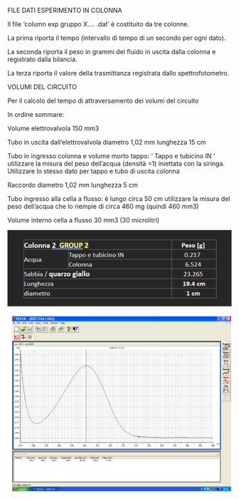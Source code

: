 FILE DATI ESPERIMENTO IN COLONNA  

Il file ‘column exp gruppo X…. .dat’  è costituito da tre colonne. 

La prima riporta il tempo (intervallo di tempo di un secondo per ogni dato). 

La seconda riporta il peso in grammi del fluido in uscita dalla colonna e registrato dalla bilancia. 

La terza riporta il valore della trasmittanza registrata dallo spettrofotometro. 

VOLUMI DEL CIRCUITO 

Per il calcolo del tempo di attraversamento dei volumi del circuito  

In ordine sommare: 

Volume elettrovalvola             150 mm3 

Tubo in uscita dall’elettrovalvola         diametro 1,02 mm lunghezza 15 cm 

Tubo in ingresso colonna e volume morto tappo: ‘ Tappo e tubicino IN ‘ utilizzare la misura del peso dell’acqua (densità =1) iniettata con la siringa. Utilizzare lo stesso dato per tappo e tubo di uscita colonna 

Raccordo diametro 1,02 mm lunghezza 5 cm 

Tubo ingresso alla cella a flusso: è lungo circa 50 cm utilizzare la misura del peso dell’acqua che lo riempie di circa 460 mg (quindi 460 mm3) 

Volume interno cella a flusso 30 mm3 (30 microlitri) 

![alt text](image.png)

![alt text](image-1.png)
